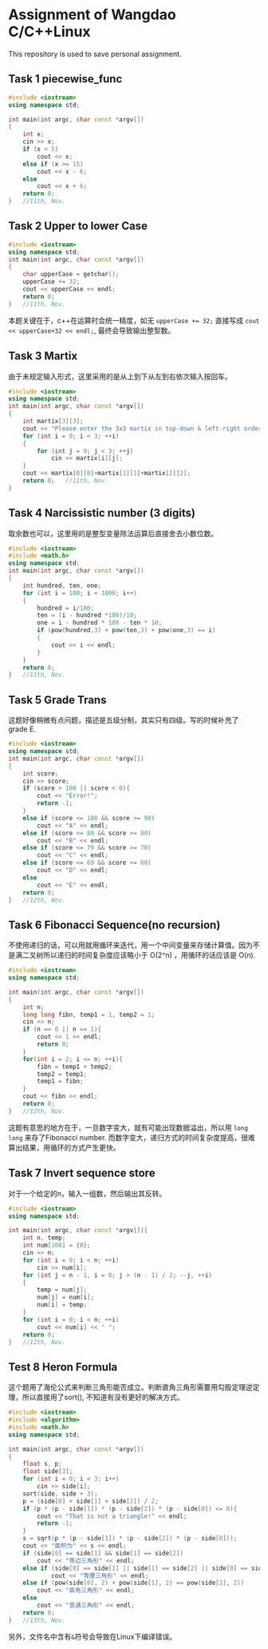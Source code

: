 # Assignment of Wangdao C/C++Linux

This repository is used to save personal assignment.

## Task 1 piecewise_func

```cpp
#include <iostream>
using namespace std;

int main(int argc, char const *argv[])
{
    int x;
    cin >> x;
    if (x < 5)
        cout << x;
    else if (x >= 15)
        cout << x - 6;
    else
        cout << x + 6;
    return 0;
}   //11th, Nov.
```

## Task 2 Upper to lower Case

```cpp
#include <iostream>
using namespace std;
int main(int argc, char const *argv[])
{
    char upperCase = getchar();
    upperCase += 32;
    cout << upperCase << endl;
    return 0;
}   //11th, Nov.
```
本题关键在于，c++在运算时会统一精度，如无 `upperCase += 32;` 直接写成 `cout << upperCase+32 << endl;`, 最终会导致输出整型数。

## Task 3 Martix

由于未规定输入形式，这里采用的是从上到下从左到右依次输入按回车。

```cpp
#include <iostream>
using namespace std;
int main(int argc, char const *argv[])
{
    int martix[3][3];
    cout << "Please enter the 3x3 martix in top-down & left-right order:\n";
    for (int i = 0; i < 3; ++i)
    {
        for (int j = 0; j < 3; ++j)
            cin >> martix[i][j];
    }
    cout << martix[0][0]+martix[1][1]+martix[2][2];
    return 0;   //11th, Nov.
}
```

## Task 4 Narcissistic number (3 digits)

取余数也可以，这里用的是整型变量除法运算后直接舍去小数位数。

```cpp
#include <iostream>
#include <math.h>
using namespace std;
int main(int argc, char const *argv[])
{
    int hundred, ten, one;
    for (int i = 100; i < 1000; i++)
    {
        hundred = i/100;
        ten = (i - hundred *100)/10;
        one = i - hundred * 100 - ten * 10;
        if (pow(hundred,3) + pow(ten,3) + pow(one,3) == i)
        {
            cout << i << endl;
        }
    }
    return 0;
}   //11th, Nov.
```

## Task 5 Grade Trans

这题好像稍微有点问题，描述是五级分制，其实只有四级。写的时候补充了 grade E.

```cpp
#include <iostream>
using namespace std;
int main(int argc, char const *argv[])
{
    int score;
    cin >> score;
    if (score > 100 || score < 0){
        cout << "Error!";
        return -1;
    }
    else if (score <= 100 && score >= 90)
        cout << "A" << endl;
    else if (score <= 89 && score >= 80)
        cout << "B" << endl;
    else if (score <= 79 && score >= 70)
        cout << "C" << endl;
    else if (score <= 69 && score >= 60)
        cout << "D" << endl;
    else
        cout << "E" << endl;
    return 0;
}   //12th, Nov.
```

## Task 6 Fibonacci Sequence(no recursion)

不使用递归的话，可以用就用循环来迭代，用一个中间变量来存储计算值。因为不是满二叉树所以递归的时间复杂度应该略小于 O(2^n) ，用循环的话应该是 O(n).

```cpp
#include <iostream>
using namespace std;

int main(int argc, char const *argv[])
{
    int n;
    long long fibn, temp1 = 1, temp2 = 1;
    cin >> n;
    if (n == 0 || n == 1){
        cout << 1 << endl;
        return 0;
    }
    for(int i = 2; i <= n; ++i){
        fibn = temp1 + temp2;
        temp2 = temp1;
        temp1 = fibn;
    }
    cout << fibn << endl;
    return 0;
}   //12th, Nov.
```

这题有意思的地方在于，一旦数字变大，就有可能出现数据溢出，所以用 `long long` 来存了Fibonacci number. 而数字变大，递归方式的时间复杂度提高，很难算出结果，用循环的方式产生更快。

## Task 7 Invert sequence store

对于一个给定的n，输入一组数，然后输出其反转。

```cpp
#include <iostream>
using namespace std;

int main(int argc, char const *argv[]){
    int n, temp;
    int num[100] = {0};
    cin >> n;
    for (int i = 0; i < n; ++i)
        cin >> num[i];
    for (int j = n - 1, i = 0; j > (n - 1) / 2; --j, ++i)
    {
        temp = num[j];
        num[j] = num[i];
        num[i] = temp;
    }
    for (int i = 0; i < n; ++i)
        cout << num[i] << " ";
    return 0;
}   //12th, Nov.
```

## Test 8 Heron Formula

这个题用了海伦公式来判断三角形能否成立。判断直角三角形需要用勾股定理逆定理，所以直接用了sort(), 不知道有没有更好的解决方式。

```cpp
#include <iostream>
#include <algorithm>
#include <math.h>
using namespace std;

int main(int argc, char const *argv[])
{
    float s, p;
    float side[3];
    for (int i = 0; i < 3; i++)
        cin >> side[i];
    sort(side, side + 3);
    p = (side[0] + side[1] + side[2]) / 2;
    if (p * (p - side[1]) * (p - side[2]) * (p - side[0]) <= 0){
        cout << "That is not a triangle!" << endl;
        return -1;
    }
    s = sqrt(p * (p - side[1]) * (p - side[2]) * (p - side[0]));
    cout << "面积为" << s << endl;
    if (side[0] == side[1] && side[1] == side[2])
        cout << "等边三角形" << endl;
    else if (side[0] == side[1] || side[1] == side[2] || side[0] == side[2])
            cout << "等腰三角形" << endl;
    else if (pow(side[0], 2) + pow(side[1], 2) == pow(side[2], 2))
        cout << "直角三角形" << endl;
    else
        cout << "普通三角形" << endl;
    return 0;
}   //13th, Nov.
```
另外，文件名中含有`&`符号会导致在Linux下编译错误。